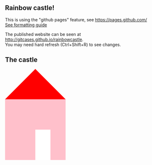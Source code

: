 ## Rainbow castle!
This is using the "github pages" feature, see https://pages.github.com/  
[See formatting guide](formatting-guide.md)

The published website can be seen at http://gitcases.github.io/rainbowcastle.  
You may need hard refresh (Ctrl+Shift+R) to see changes.


## The castle

<style type="text/css">
  .roof {
    border: 100px solid transparent;
    width: 200px;
    border-top: none;
    border-bottom-color: red;
    box-sizing: border-box;
  }
  .ground-floor {
    background: pink;
    height: 200px;
    width: 200px;
    position: relative;
  }
  .ground-floor > .door {
    background: white;
    position: absolute;
    bottom: 0;
    right: 50px;
    left: 100px;
    top: 100px;
  }
</style>

<div class="roof"></div>
<div class="ground-floor">
  <div class="door"></div>
</div>

<script>alert("Welcome to the rainbow castle");</script>
